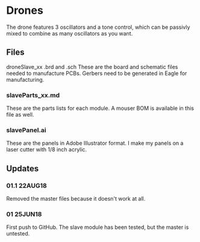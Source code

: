 # Drones

The drone features 3 oscillators and a tone control, which can be passivly mixed to combine as many oscillators as you want.

## Files
droneSlave_xx .brd and .sch
These are the board and schematic files needed to manufacture PCBs. Gerbers need to be generated in Eagle for manufacturing.

### slaveParts_xx.md
These are the parts lists for each module. A mouser BOM is available in this file as well.

### slavePanel.ai
These are the panels in Adobe Illustrator format. I make my panels on a laser cutter with 1/8 inch acrylic.

## Updates

### 01.1 22AUG18 
Removed the master files because it doesn't work at all.

### 01 25JUN18
First push to GitHub. The slave module has been tested, but the master is untested.

